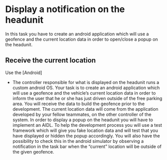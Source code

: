 # Display a notification on the headunit

In this task you have to create an android application which will use a geofence and the current location data in order to open/close a popup on the headunit.

## Receive the current location 

Use the [Android]

- The controller responsible for what is displayed on the headunit runs a custom android OS. Your task is to create an android application which will use a geofence and the vehicle’s current location data in order to inform the user that he or she has just driven outside of the free parking area. You will receive the data to build the geofence prior to the development. The current
location data will come from the application developed by your fellow teammates, on the other controller of the system. In order to display a popup on the headunit you will have to implement an AIDL. To help the development process you will use a test framework which will give you fake location data and will test that you have displayed or hidden the popup accordingly. You will also have the possibility to check this in the android simulator by observing a notification in the task bar when the “current” location will be outside of the given geofence.
